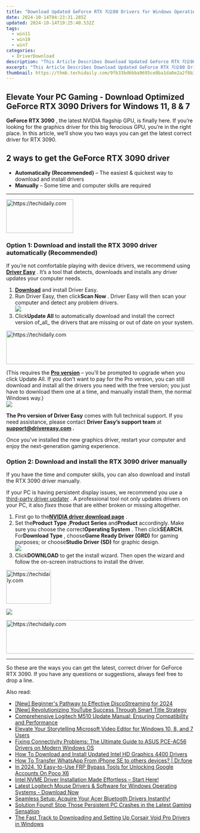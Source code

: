 ```yaml
---
title: "Download Updated GeForce RTX 지오80 Drivers for Windows Operating Systems: 10, 8 & 7"
date: 2024-10-14T04:23:31.285Z
updated: 2024-10-14T19:25:40.532Z
tags:
  - win11
  - win10
  - win7
categories:
  - DriverDownload
description: "This Article Describes Download Updated GeForce RTX 지오80 Drivers for Windows Operating Systems: 10, 8 & 7"
excerpt: "This Article Describes Download Updated GeForce RTX 지오80 Drivers for Windows Operating Systems: 10, 8 & 7"
thumbnail: https://thmb.techidaily.com/9fb33bd6bba9695ce8ba1da0e2a2f8b35a76e62cf2e1d56812a41fc12ff7dc0c.jpg
---
```


## Elevate Your PC Gaming - Download Optimized GeForce RTX 3090 Drivers for Windows 11, 8 & 7

**GeForce RTX 3090** , the latest NVIDIA flagship GPU, is finally here. If you’re looking for the graphics driver for this big ferocious GPU, you’re in the right place. In this article, we’ll show you two ways you can get the latest correct driver for RTX 3090.

## 2 ways to get the GeForce RTX 3090 driver

* **Automatically (Recommended)** – The easiest & quickest way to download and install drivers
* **Manually** – Some time and computer skills are required

---

<!-- affiliate ads begin -->
<a href="https://aligracehair.sjv.io/c/5597632/2135367/19272" target="_top" id="2135367">
  <img src="//a.impactradius-go.com/display-ad/19272-2135367" border="0" alt="https://techidaily.com" width="180" height="90"/>
</a>
<img height="0" width="0" src="https://aligracehair.sjv.io/i/5597632/2135367/19272" style="position:absolute;visibility:hidden;" border="0" />
<!-- affiliate ads end -->

### Option 1: Download and install the RTX 3090 driver automatically (Recommended)

 If you’re not comfortable playing with device drivers, we recommend using **[Driver Easy](https://tools.techidaily.com/drivereasy/download/)**  . It’s a tool that detects, downloads and installs any driver updates your computer needs.

1. [**Download**](https://tools.techidaily.com/drivereasy/download/) and install Driver Easy.
2. Run Driver Easy, then click**Scan Now** . Driver Easy will then scan your computer and detect any problem drivers.  
![](https://images.drivereasy.com/wp-content/uploads/2020/09/scan-now-driver-easy.png)
3. Click**Update All** to automatically download and install the correct version of_all_ the drivers that are missing or out of date on your system.  

<!-- affiliate ads begin -->
<a href="https://appsumo.8odi.net/c/5597632/2075475/7443" target="_top" id="2075475">
  <img src="//a.impactradius-go.com/display-ad/7443-2075475" border="0" alt="https://techidaily.com" width="728" height="90"/>
</a>
<img height="0" width="0" src="https://appsumo.8odi.net/i/5597632/2075475/7443" style="position:absolute;visibility:hidden;" border="0" />
<!-- affiliate ads end -->

 (This requires the **[Pro version](https://tools.techidaily.com/drivereasy/download/)**  – you’ll be prompted to upgrade when you click Update All. If you don’t want to pay for the Pro version, you can still download and install all the drivers you need with the free version; you just have to download them one at a time, and manually install them, the normal Windows way.)  
![](https://images.drivereasy.com/wp-content/uploads/2020/09/de-pro-update-all-rtx-3090.jpg)

**The Pro version of Driver Easy** comes with full technical support. If you need assistance, please contact **Driver Easy’s support team** at **[support@drivereasy.com](https://tools.techidaily.com/drivereasy/download/) .**

 Once you’ve installed the new graphics driver, restart your computer and enjoy the next-generation gaming experience.

### Option 2: Download and install the RTX 3090 driver manually

 If you have the time and computer skills, you can also download and install the RTX 3090 driver manually.

 If your PC is having persistent display issues, we recommend you use a [third-party driver updater](https://tools.techidaily.com/drivereasy/download/) . A professional tool not only updates drivers on your PC, it also _fixes_  those that are either broken or missing altogether.

1. First go to the[**NVIDIA driver download page**](https://tools.techidaily.com/drivereasy/download/) .
2. Set the**Product Type** ,**Product Series** and**Product** accordingly. Make sure you choose the correct**Operating System** . Then click**SEARCH.**  
 For**Download Type** , choose**Game Ready Driver (GRD)** for gaming purposes; or choose**Studio Driver (SD)** for graphic design.  
![](https://images.drivereasy.com/wp-content/uploads/2020/09/nvidia-3090-official-dl.jpg)
3. Click**DOWNLOAD** to get the install wizard. Then open the wizard and follow the on-screen instructions to install the driver.  

<!-- affiliate ads begin -->
<a href="https://bluettifr.pxf.io/c/5597632/2145079/17095" target="_top" id="2145079">
  <img src="//a.impactradius-go.com/display-ad/17095-2145079" border="0" alt="https://techidaily.com" width="120" height="90"/>
</a>
<img height="0" width="0" src="https://bluettifr.pxf.io/i/5597632/2145079/17095" style="position:absolute;visibility:hidden;" border="0" />
<!-- affiliate ads end -->

![](https://images.drivereasy.com/wp-content/uploads/2020/09/3090-official-dl.jpg)

<!-- affiliate ads begin -->
<a href="https://appsumo.8odi.net/c/5597632/2144272/7443" target="_top" id="2144272">
  <img src="//a.impactradius-go.com/display-ad/7443-2144272" border="0" alt="https://techidaily.com" width="728" height="90"/>
</a>
<img height="0" width="0" src="https://appsumo.8odi.net/i/5597632/2144272/7443" style="position:absolute;visibility:hidden;" border="0" />
<!-- affiliate ads end -->

---

 So these are the ways you can get the latest, correct driver for GeForce RTX 3090\. If you have any questions or suggestions, always feel free to drop a line.

<ins class="adsbygoogle"
     style="display:block"
     data-ad-format="autorelaxed"
     data-ad-client="ca-pub-7571918770474297"
     data-ad-slot="1223367746"></ins>

<ins class="adsbygoogle"
     style="display:block"
     data-ad-client="ca-pub-7571918770474297"
     data-ad-slot="8358498916"
     data-ad-format="auto"
     data-full-width-responsive="true"></ins>

<span class="atpl-alsoreadstyle">Also read:</span>
<div><ul>
<li><a href="https://discord-videos.techidaily.com/new-beginners-pathway-to-effective-discostreaming-for-2024/"><u>[New] Beginner's Pathway to Effective DiscoStreaming for 2024</u></a></li>
<li><a href="https://fox-http.techidaily.com/new-revolutionizing-youtube-success-through-smart-title-strategy/"><u>[New] Revolutionizing YouTube Success Through Smart Title Strategy</u></a></li>
<li><a href="https://win-dash.techidaily.com/comprehensive-logitech-m510-update-manual-ensuring-compatibility-and-performance/"><u>Comprehensive Logitech M510 Update Manual: Ensuring Compatibility and Performance</u></a></li>
<li><a href="https://ai-vdieo-software.techidaily.com/elevate-your-storytelling-microsoft-video-editor-for-windows-10-8-and-7-users/"><u>Elevate Your Storytelling Microsoft Video Editor for Windows 10, 8, and 7 Users</u></a></li>
<li><a href="https://win-dash.techidaily.com/fixing-connectivity-problems-the-ultimate-guide-to-asus-pce-ac56-drivers-on-modern-windows-os/"><u>Fixing Connectivity Problems: The Ultimate Guide to ASUS PCE-AC56 Drivers on Modern Windows OS</u></a></li>
<li><a href="https://win-dash.techidaily.com/how-to-download-and-install-updated-intel-hd-graphics-4400-drivers/"><u>How To Download and Install Updated Intel HD Graphics 4400 Drivers</u></a></li>
<li><a href="https://review-topics.techidaily.com/how-to-transfer-whatsapp-from-iphone-se-to-others-devices-drfone-by-drfone-transfer-whatsapp-from-ios-transfer-whatsapp-from-ios/"><u>How To Transfer WhatsApp From iPhone SE to others devices? | Dr.fone</u></a></li>
<li><a href="https://easy-unlock-android.techidaily.com/in-2024-10-easy-to-use-frp-bypass-tools-for-unlocking-google-accounts-on-poco-x6-by-drfone-android/"><u>In 2024, 10 Easy-to-Use FRP Bypass Tools for Unlocking Google Accounts On Poco X6</u></a></li>
<li><a href="https://win-dash.techidaily.com/1722961067504-intel-nvme-driver-installation-made-effortless-start-here/"><u>Intel NVME Driver Installation Made Effortless – Start Here!</u></a></li>
<li><a href="https://win-dash.techidaily.com/latest-logitech-mouse-drivers-and-software-for-windows-operating-systems-download-now/"><u>Latest Logitech Mouse Drivers & Software for Windows Operating Systems - Download Now</u></a></li>
<li><a href="https://win-dash.techidaily.com/1722971842050-seamless-setup-acquire-your-acer-bluetooth-drivers-instantly/"><u>Seamless Setup: Acquire Your Acer Bluetooth Drivers Instantly!</u></a></li>
<li><a href="https://win-able.techidaily.com/solution-found-stop-those-persistent-pc-crashes-in-the-latest-gaming-sensation/"><u>Solution Found! Stop Those Persistent PC Crashes in the Latest Gaming Sensation</u></a></li>
<li><a href="https://hardware-help.techidaily.com/the-fast-track-to-downloading-and-setting-up-corsair-void-pro-drivers-in-windows/"><u>The Fast Track to Downloading and Setting Up Corsair Void Pro Drivers in Windows</u></a></li>
</ul></div>

